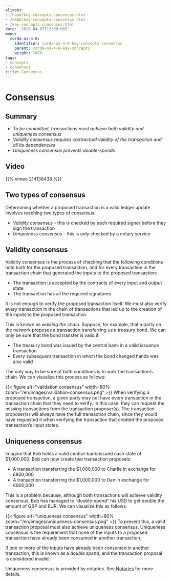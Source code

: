 ```yaml
---
aliases:
- /head/key-concepts-consensus.html
- /HEAD/key-concepts-consensus.html
- /key-concepts-consensus.html
date: '2020-04-07T12:00:00Z'
menu:
  corda-os-4-8:
    identifier: corda-os-4-8-key-concepts-consensus
    parent: corda-os-4-8-key-concepts
    weight: 1070
tags:
- concepts
- consensus
title: Consensus
---
```


# Consensus

## Summary

* *To be committed, transactions must achieve both validity and uniqueness consensus*
* *Validity consensus requires contractual validity of the transaction and all its dependencies*
* *Uniqueness consensus prevents double-spends*

## Video

{{% vimeo 214138438 %}}

## Two types of consensus

Determining whether a proposed transaction is a valid ledger update involves reaching two types of consensus:

* *Validity consensus* - this is checked by each required signer before they sign the transaction
* *Uniqueness consensus* - this is only checked by a notary service

## Validity consensus

Validity consensus is the process of checking that the following conditions hold both for the proposed transaction,
and for every transaction in the transaction chain that generated the inputs to the proposed transaction:

* The transaction is accepted by the contracts of every input and output state
* The transaction has all the required signatures

It is not enough to verify the proposed transaction itself. We must also verify every transaction in the chain of
transactions that led up to the creation of the inputs to the proposed transaction.

This is known as *walking the chain*. Suppose, for example, that a party on the network proposes a transaction
transferring us a treasury bond. We can only be sure that the bond transfer is valid if:

* The treasury bond was issued by the central bank in a valid issuance transaction
* Every subsequent transaction in which the bond changed hands was also valid

The only way to be sure of both conditions is to walk the transaction’s chain. We can visualize this process as follows:

{{< figure alt="validation consensus" width=80% zoom="/en/images/validation-consensus.png" >}}
When verifying a proposed transaction, a given party may not have every transaction in the transaction chain that they
need to verify. In this case, they can request the missing transactions from the transaction proposer(s). The
transaction proposer(s) will always have the full transaction chain, since they would have requested it when
verifying the transaction that created the proposed transaction’s input states.

## Uniqueness consensus

Imagine that Bob holds a valid central-bank-issued cash state of $1,000,000. Bob can now create two transaction
proposals:

* A transaction transferring the $1,000,000 to Charlie in exchange for £800,000
* A transaction transferring the $1,000,000 to Dan in exchange for €900,000

This is a problem because, although both transactions will achieve validity consensus, Bob has managed to
“double-spend” his USD to get double the amount of GBP and EUR. We can visualize this as follows:

{{< figure alt="uniqueness consensus" width=80% zoom="/en/images/uniqueness-consensus.png" >}}
To prevent this, a valid transaction proposal must also achieve uniqueness consensus. Uniqueness consensus is the
requirement that none of the inputs to a proposed transaction have already been consumed in another transaction.

If one or more of the inputs have already been consumed in another transaction, this is known as a *double spend*,
and the transaction proposal is considered invalid.

Uniqueness consensus is provided by notaries. See [Notaries](key-concepts-notaries.md) for more details.
